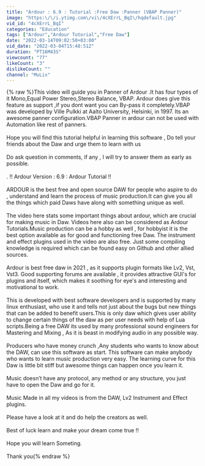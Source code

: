 ```yaml
---
title: "Ardour : 6.9 : Tutorial :Free Daw :Panner (VBAP Panner)"
image: "https:\/\/i.ytimg.com\/vi\/4cXErrL_BqI\/hqdefault.jpg"
vid_id: "4cXErrL_BqI"
categories: "Education"
tags: ["Ardour","Ardour Tutorial","Free Daw"]
date: "2022-03-14T09:02:50+03:00"
vid_date: "2022-03-04T15:48:51Z"
duration: "PT16M43S"
viewcount: "77"
likeCount: "3"
dislikeCount: ""
channel: "MuLix"
---
```

{% raw %}This video will guide you in Panner of Ardour .It has four types of it Mono,Equal Power Stereo,Stereo Balance, VBAP. Ardour does give this feature as support ,if you dont want you can By-pass it completely.VBAP was developed by Ville Pulkki at Aalto University, Helsinki, in 1997. Its an awesome panner configuration.VBAP Panner in  ardour can not be used with Automation like rest of panners.  <br /><br />Hope you will find this tutorial helpful in learning this software , Do tell your friends about the Daw and urge them to learn with us <br /><br />Do ask question in comments, if any , I will try to answer them as early as possible.<br /><br />. !! Ardour Version : 6.9 : Ardour Tutorial !!<br /><br />ARDOUR is the best free and open source DAW for people who aspire to do , understand and learn the process of music production.It can give you all the things which paid Daws have along with something unique as well.<br /><br />The video here stats some important things about ardour, which are crucial for making music in Daw. Videos here also can be considered as Ardour Tutorials.Music production can be a hobby as well , for hobbyist it is the best option available as for good and functioning free Daw. The instrument and effect plugins used in the video are also free. Just some compiling knowledge is required which can be found easy on Github and other allied sources.<br /><br />Ardour is best free daw in 2021 , as it supports plugin formats like Lv2, Vst, Vst3. Good supporting forums are available , it provides attractive GUI's for plugins and itself, which makes it soothing for eye's and interesting and motivational to work.<br /><br />This is developed with best software developers  and is supported by many linux enthusiast, who use it and tells not just about the bugs but new things that can be added to benefit users.This is only daw which gives user ability to change certain things of the daw as per user needs with help of Lua scripts.Being a free DAW its used by many professional sound engineers for Mastering and Mixing , As it is beast in modifying audio in any possible way.<br /><br />Producers who have money crunch ,Any students who wants to know about the DAW, can use this software as start. This software can make anybody who wants to learn music production very easy. The learning curve for this Daw is little bit stiff but awesome things can happen once you learn it. <br /><br />Music doesn’t have any protocol, any method or any structure, you just have to open the Daw and go for it. <br /><br />Music Made in all my videos is from the DAW, Lv2 Instrument and Effect plugins. <br /><br />Please have a look at it and do help the creators as well.<br /><br />Best of luck learn and make your dream come true !!<br /><br />Hope you will learn Someting.<br /><br />Thank you{% endraw %}
